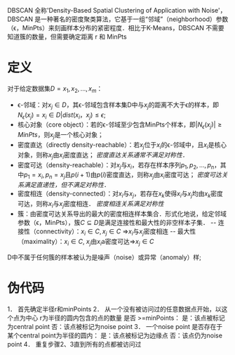 DBSCAN 全称'Density-Based Spatial Clustering of Application with Noise'，DBSCAN 是一种著名的密度聚类算法，它基于一组“邻域”（neighborhood）参数（ϵ，MinPts）来刻画样本分布的紧密程度．相比于K-Means，DBSCAN 不需要知道簇的数量，但需要确定距离 r 和 MinPts 
# 定义
对于给定数据集$D={x_1,x_2,...,x_m}$：
- ϵ-邻域：对$x_j\in D$，其ϵ-邻域包含样本集D中与$x_j$的距离不大于ϵ的样本，即$N_ϵ(x_j)={x_i\in D|dist(x_i，x_j)\leq ϵ}$;
- 核心对象（core object）：若的ϵ-邻域至少包含MinPts个样本，即$|N_ϵ(x_j)|\geq MinPts$，则$x_j$是一个核心对象；
- 密度直达（directly density-reachable）：若$x_j$位于$x_i$的ϵ-邻域中，且$x_i$是核心对象，则称$x_j$由$x_i$密度直达；
*密度直达关系通常不满足对称性．*
- 密度可达（density-reachable）：对$x_j$与$x_i$，若存在样本序列$p_1,p_2,...,p_n$，其中$p_1=x_i, p_n=x_j$且$p(i+1)$由$p(i)$密度直达，则称$x_j$由$x_i$密度可达；
*密度可达关系满足直递性，但不满足对称性．*
- 密度相连（density-connected）：对$x_i$与$x_j$，若存在$x_k$使得$x_i$与$x_j$均由$x_k$密度可达，则称$x_i$与$x_j$密度相连．
*密度相连关系满足对称性*
- 簇：由密度可达关系导出的最大的密度相连样本集合．形式化地说，给定邻域参数（ϵ，MinPts），簇$C\subseteq D$是满足连接性和最大性的非空样本子集．
-- 连接性（connectivity）：$x_i\in C,x_j\in C$ =>$x_i$与$x_j$密度相连
-- 最大性（maximality）：$x_i\in C$, $x_j$由$x_i$a密度可达=>$x_j\in C$

D中不属于任何簇的样本被认为是噪声（noise）或异常（anomaly）样;
# 伪代码
1． 首先确定半径r和minPoints
2． 从一个没有被访问过的任意数据点开始，以这个点为中心 r为半径的圆内包含的点的数量 是否 >=minPoints：
    是：该点被标记为central point
    否：该点被标记为noise point
3． 一个noise point 是否存在于某个central point为半径的圆内：
	是：该点被标记为边缘点
	否：该点仍为noise point
4． 重复步骤2、3直到所有的点都被访问过

